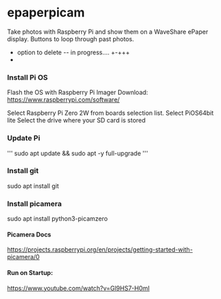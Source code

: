 # epaperpicam
Take photos with Raspberry Pi and show them on a WaveShare ePaper display.
Buttons to loop through past photos.
* option to delete -- in progress....     +-+++
*

### Install Pi OS
Flash the OS with Raspberry Pi Imager
Download: https://www.raspberrypi.com/software/

Select Raspberry Pi Zero 2W from boards selection list.
Select PiOS64bit lite
Select the drive where your SD card is stored



### Update Pi
''' sudo apt update && sudo apt -y full-upgrade '''

### Install git
sudo apt install git

### Install picamera
sudo apt install python3-picamzero

#### Picamera Docs
https://projects.raspberrypi.org/en/projects/getting-started-with-picamera/0


#### Run on Startup:
https://www.youtube.com/watch?v=Gl9HS7-H0mI

